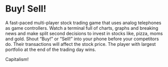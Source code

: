 # Buy! Sell!

A fast-paced multi-player stock trading game that uses analog telephones as game controllers. Watch a terminal full of charts, graphs and breaking news and make split second decisions to invest in stocks like, pizza, moms and gold. Shout “Buy!” or “Sell!” into your phone before your competitors do. Their transactions will affect the stock price. The player with largest portfolio at the end of the trading day wins.

Capitalism!
